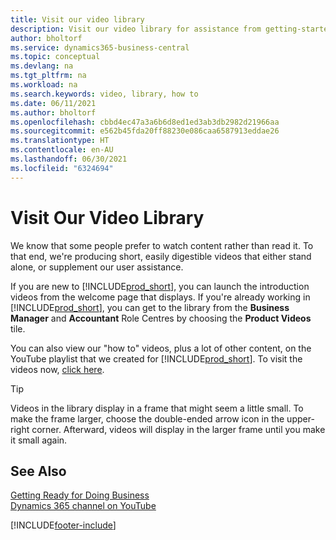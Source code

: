 ```yaml
---
title: Visit our video library
description: Visit our video library for assistance from getting-started videos that illustrate common "how to" tasks to subject matter product videos.
author: bholtorf
ms.service: dynamics365-business-central
ms.topic: conceptual
ms.devlang: na
ms.tgt_pltfrm: na
ms.workload: na
ms.search.keywords: video, library, how to
ms.date: 06/11/2021
ms.author: bholtorf
ms.openlocfilehash: cbbd4ec47a3a6b6d8ed1ed3ab3db2982d21966aa
ms.sourcegitcommit: e562b45fda20ff88230e086caa6587913eddae26
ms.translationtype: HT
ms.contentlocale: en-AU
ms.lasthandoff: 06/30/2021
ms.locfileid: "6324694"
---
```

# <a name="visit-our-video-library"></a>Visit Our Video Library

We know that some people prefer to watch content rather than read it. To that end, we're producing short, easily digestible videos that either stand alone, or supplement our user assistance.  

If you are new to [!INCLUDE[prod_short](includes/prod_short.md)], you can launch the introduction videos from the welcome page that displays. If you're already working in [!INCLUDE[prod_short](includes/prod_short.md)], you can get to the library from the **Business Manager** and **Accountant** Role Centres by choosing the **Product Videos** tile.  

You can also view our "how to" videos, plus a lot of other content, on the YouTube playlist that we created for [!INCLUDE[prod_short](includes/prod_short.md)]. To visit the videos now, [click here](https://go.microsoft.com/fwlink/?linkid=851533).

> [!Tip]  
> Videos in the library display in a frame that might seem a little small. To make the frame larger, choose the double-ended arrow icon in the upper-right corner. Afterward, videos will display in the larger frame until you make it small again.

## <a name="see-also"></a>See Also

[Getting Ready for Doing Business](ui-get-ready-business.md)  
[Dynamics 365 channel on YouTube](https://www.youtube.com/channel/UCJGCg4rB3QSs8y_1FquelBQ)  


[!INCLUDE[footer-include](includes/footer-banner.md)]